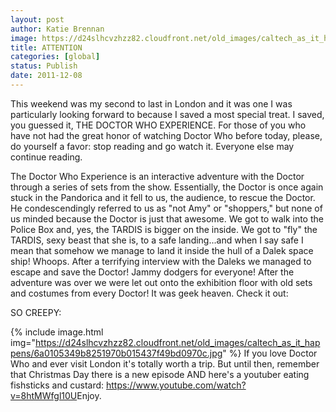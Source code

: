 ```yaml
---
layout: post
author: Katie Brennan
image: https://d24slhcvzhzz82.cloudfront.net/old_images/caltech_as_it_happens/6a0105349b8251970b015437f49a73970c.jpg
title: ATTENTION
categories: [global]
status: Publish
date: 2011-12-08
---
```


This weekend was my second to last in London and it was one I was particularly looking forward to because I saved a most special treat. I saved, you guessed it, THE DOCTOR WHO EXPERIENCE. For those of you who have not had the great honor of watching Doctor Who before today, please, do yourself a favor: stop reading and go watch it. Everyone else may continue reading.

The Doctor Who Experience is an interactive adventure with the Doctor through a series of sets from the show. Essentially, the Doctor is once again stuck in the Pandorica and it fell to us, the audience, to rescue the Doctor. He condescendingly referred to us as "not Amy" or "shoppers," but none of us minded because the Doctor is just that awesome. We got to walk into the Police Box and, yes, the TARDIS is bigger on the inside. We got to "fly" the TARDIS, sexy beast that she is, to a safe landing...and when I say safe I mean that somehow we manage to land it inside the hull of a Dalek space ship! Whoops. After a terrifying interview with the Daleks we managed to escape and save the Doctor! Jammy dodgers for everyone!
After the adventure was over we were let out onto the exhibition floor with old sets and costumes from every Doctor! It was geek heaven. Check it out:

SO CREEPY:


{% include image.html img="https://d24slhcvzhzz82.cloudfront.net/old_images/caltech_as_it_happens/6a0105349b8251970b015437f49bd0970c.jpg" %}
If you love Doctor Who and ever visit London it's totally worth a trip. But until then, remember that Christmas Day there is a new episode AND here's a youtuber eating fishsticks and custard: <a href="https://www.youtube.com/watch?v=8htMWfgl10U">https://www.youtube.com/watch?v=8htMWfgl10U</a>Enjoy.

